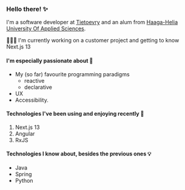 ### Hello there! ✨

I'm a software developer at [Tietoevry](www.tietoevry.com) and an alum from [Haaga-Helia University Of Applied Sciences](https://www.haaga-helia.fi/en).

🧑🏼‍💻 I'm currently working on a customer project and getting to know Next.js 13

#### I'm especially passionate about 🫶
- My (so far) favourite programming paradigms
  - reactive
  - declarative
- UX
- Accessibility.

#### Technologies I've been using and enjoying recently 💯
1. Next.js 13
2. Angular
3. RxJS

#### Technologies I know about, besides the previous ones 💡
- Java
- Spring
- Python

<!--
**henettaja/henettaja** is a ✨ _special_ ✨ repository because its `README.md` (this file) appears on your GitHub profile.

Here are some ideas to get you started:

- 🔭 I’m currently working on ...
- 🌱 I’m currently learning ...
- 👯 I’m looking to collaborate on ...
- 🤔 I’m looking for help with ...
- 💬 Ask me about ...
- 📫 How to reach me: ...
- 😄 Pronouns: ...
- ⚡ Fun fact: ...
-->
